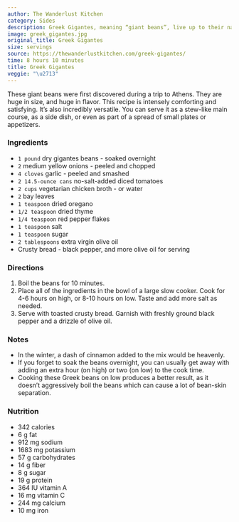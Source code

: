 ```yaml
---
author: The Wanderlust Kitchen
category: Sides
description: Greek Gigantes, meaning “giant beans”, live up to their name. These large white beans are slow simmered in a rich tomato and herb sauce until perfectly tender and creamy. They make a satisfying vegetarian main dish when served over crusty toasted bread. The beans become melt-in-your-mouth soft and soak up the flavors of the aromatic sauce.
image: greek_gigantes.jpg
original_title: Greek Gigantes
size: servings
source: https://thewanderlustkitchen.com/greek-gigantes/
time: 8 hours 10 minutes
title: Greek Gigantes
veggie: "\u2713"
---
```

These giant beans were first discovered during a trip to Athens. They are huge in size, and huge in flavor. This recipe is intensely comforting and satisfying. It’s also incredibly versatile. You can serve it as a stew-like main course, as a side dish, or even as part of a spread of small plates or appetizers. 

### Ingredients

* `1 pound` dry gigantes beans - soaked overnight
* `2` medium yellow onions - peeled and chopped
* `4 cloves` garlic - peeled and smashed
* `2 14.5-ounce cans` no-salt-added diced tomatoes
* `2 cups` vegetarian chicken broth - or water
* `2` bay leaves
* `1 teaspoon` dried oregano
* `1/2 teaspoon` dried thyme
* `1/4 teaspoon` red pepper flakes
* `1 teaspoon` salt
* `1 teaspoon` sugar
* `2 tablespoons` extra virgin olive oil
* Crusty bread - black pepper, and more olive oil for serving

### Directions

1. Boil the beans for 10 minutes.
2. Place all of the ingredients in the bowl of a large slow cooker. Cook for 4-6 hours on high, or 8-10 hours on low. Taste and add more salt as needed.
3. Serve with toasted crusty bread. Garnish with freshly ground black pepper and a drizzle of olive oil.

### Notes

* In the winter, a dash of cinnamon added to the mix would be heavenly.
* If you forget to soak the beans overnight, you can usually get away with adding an extra hour (on high) or two (on low) to the cook time.
* Cooking these Greek beans on low produces a better result, as it doesn’t aggressively boil the beans which can cause a lot of bean-skin separation.

### Nutrition

* 342 calories
* 6 g fat
* 912 mg sodium
* 1683 mg potassium
* 57 g carbohydrates
* 14 g fiber
* 8 g sugar
* 19 g protein
* 364 IU vitamin A
* 16 mg vitamin C
* 244 mg calcium
* 10 mg iron